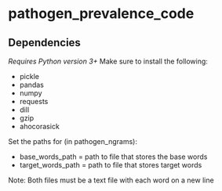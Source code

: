 # pathogen_prevalence_code

## Dependencies
_Requires Python version 3+_
Make sure to install the following:

* pickle
* pandas
* numpy
* requests
* dill
* gzip
* ahocorasick

Set the paths for (in pathogen_ngrams):

* base_words_path = path to file that stores the base words
* target_words_path = path to file that stores target words

Note: Both files must be a text file with each word on a new line

